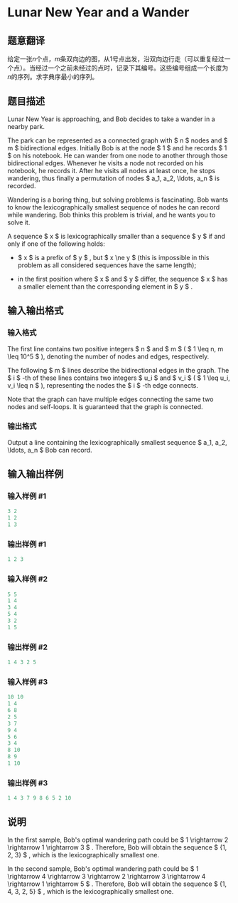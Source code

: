 # Lunar New Year and a Wander

## 题意翻译

给定一张$n$个点，$m$条双向边的图，从$1$号点出发，沿双向边行走（可以重复经过一个点）。当经过一个之前未经过的点时，记录下其编号。这些编号组成一个长度为$n$的序列。求字典序最小的序列。

## 题目描述

Lunar New Year is approaching, and Bob decides to take a wander in a nearby park.

The park can be represented as a connected graph with $ n $ nodes and $ m $ bidirectional edges. Initially Bob is at the node $ 1 $ and he records $ 1 $ on his notebook. He can wander from one node to another through those bidirectional edges. Whenever he visits a node not recorded on his notebook, he records it. After he visits all nodes at least once, he stops wandering, thus finally a permutation of nodes $ a_1, a_2, \ldots, a_n $ is recorded.

Wandering is a boring thing, but solving problems is fascinating. Bob wants to know the lexicographically smallest sequence of nodes he can record while wandering. Bob thinks this problem is trivial, and he wants you to solve it.

A sequence $ x $ is lexicographically smaller than a sequence $ y $ if and only if one of the following holds:

- $ x $ is a prefix of $ y $ , but $ x \ne y $ (this is impossible in this problem as all considered sequences have the same length);

- in the first position where $ x $ and $ y $ differ, the sequence $ x $ has a smaller element than the corresponding element in $ y $ .

## 输入输出格式

### 输入格式

The first line contains two positive integers $ n $ and $ m $ ( $ 1 \leq n, m \leq 10^5 $ ), denoting the number of nodes and edges, respectively.

The following $ m $ lines describe the bidirectional edges in the graph. The $ i $ -th of these lines contains two integers $ u_i $ and $ v_i $ ( $ 1 \leq u_i, v_i \leq n $ ), representing the nodes the $ i $ -th edge connects.

Note that the graph can have multiple edges connecting the same two nodes and self-loops. It is guaranteed that the graph is connected.

### 输出格式

Output a line containing the lexicographically smallest sequence $ a_1, a_2, \ldots, a_n $ Bob can record.

## 输入输出样例

### 输入样例 #1

```cpp
3 2
1 2
1 3

```
### 输出样例 #1

```cpp
1 2 3 

```
### 输入样例 #2

```cpp
5 5
1 4
3 4
5 4
3 2
1 5

```
### 输出样例 #2

```cpp
1 4 3 2 5 

```
### 输入样例 #3

```cpp
10 10
1 4
6 8
2 5
3 7
9 4
5 6
3 4
8 10
8 9
1 10

```
### 输出样例 #3

```cpp
1 4 3 7 9 8 6 5 2 10 

```
## 说明

In the first sample, Bob's optimal wandering path could be $ 1 \rightarrow 2 \rightarrow 1 \rightarrow 3 $ . Therefore, Bob will obtain the sequence $ \{1, 2, 3\} $ , which is the lexicographically smallest one.

In the second sample, Bob's optimal wandering path could be $ 1 \rightarrow 4 \rightarrow 3 \rightarrow 2 \rightarrow 3 \rightarrow 4 \rightarrow 1 \rightarrow 5 $ . Therefore, Bob will obtain the sequence $ \{1, 4, 3, 2, 5\} $ , which is the lexicographically smallest one.

